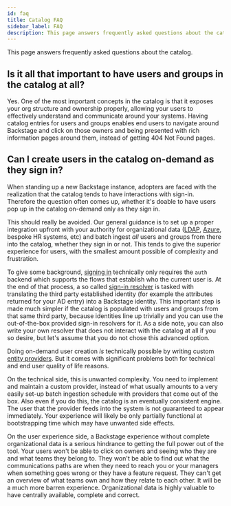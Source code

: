 ```yaml
---
id: faq
title: Catalog FAQ
sidebar_label: FAQ
description: This page answers frequently asked questions about the catalog
---
```


This page answers frequently asked questions about the catalog.

## Is it all that important to have users and groups in the catalog at all?

Yes. One of the most important concepts in the catalog is that it exposes your org structure and ownership properly, allowing your users to effectively understand and communicate around your systems. Having catalog entries for users and groups enables end users to navigate around Backstage and click on those owners and being presented with rich information pages around them, instead of getting 404 Not Found pages.

## Can I create users in the catalog on-demand as they sign in?

When standing up a new Backstage instance, adopters are faced with the realization that the catalog tends to have interactions with sign-in. Therefore the question often comes up, whether it's doable to have users pop up in the catalog on-demand only as they sign in.

This should really be avoided. Our general guidance is to set up a proper integration upfront with your authority for organizational data ([LDAP](../../integrations/ldap/org.md), [Azure](../../integrations/azure/org.md), bespoke HR systems, etc) and batch ingest _all_ users and groups from there into the catalog, whether they sign in or not. This tends to give the superior experience for users, with the smallest amount possible of complexity and frustration.

To give some background, [signing in](../../auth/index.md) technically only requires the `auth` backend which supports the flows that establish who the current user is. At the end of that process, a so called [sign-in resolver](../../auth/identity-resolver.md) is tasked with translating the third party established identity (for example the attributes returned for your AD entry) into a Backstage identity. This important step is made much simpler if the catalog is populated with users and groups from that same third party, because identities line up trivially and you can use the out-of-the-box provided sign-in resolvers for it. As a side note, you can also write your own resolver that does not interact with the catalog at all if you so desire, but let's assume that you do not chose this advanced option.

Doing on-demand user creation _is_ technically possible by writing custom [entity providers](./external-integrations.md). But it comes with significant problems both for technical and end user quality of life reasons.

On the technical side, this is unwanted complexity. You need to implement and maintain a custom provider, instead of what usually amounts to a very easily set-up batch ingestion schedule with providers that come out of the box. Also even if you do this, the catalog is an eventually consistent engine. The user that the provider feeds into the system is not guaranteed to appear immediately. Your experience will likely be only partially functional at bootstrapping time which may have unwanted side effects.

On the user experience side, a Backstage experience without complete organizational data is a serious hindrance to getting the full power out of the tool. Your users won't be able to click on owners and seeing who they are and what teams they belong to. They won't be able to find out what the communications paths are when they need to reach you or your managers when something goes wrong or they have a feature request. They can't get an overview of what teams own and how they relate to each other. It will be a much more barren experience. Organizational data is highly valuable to have centrally available, complete and correct.
